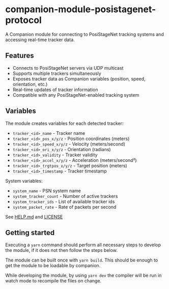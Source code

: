 # companion-module-posistagenet-protocol

A Companion module for connecting to PosiStageNet tracking systems and accessing real-time tracker data.

## Features

- Connects to PosiStageNet servers via UDP multicast
- Supports multiple trackers simultaneously
- Exposes tracker data as Companion variables (position, speed, orientation, etc.)
- Real-time updates of tracker information
- Compatible with any PosiStageNet-enabled tracking system

## Variables

The module creates variables for each detected tracker:

- `tracker_<id>_name` - Tracker name
- `tracker_<id>_pos_x/y/z` - Position coordinates (meters)
- `tracker_<id>_speed_x/y/z` - Velocity (meters/second)
- `tracker_<id>_ori_x/y/z` - Orientation (radians)
- `tracker_<id>_validity` - Tracker validity
- `tracker_<id>_accel_x/y/z` - Acceleration (meters/second²)
- `tracker_<id>_trgtpos_x/y/z` - Target position (meters)
- `tracker_<id>_timestamp` - Tracker timestamp

System variables:

- `system_name` - PSN system name
- `system_tracker_count` - Number of active trackers
- `system_tracker_ids` - List of available tracker ids
- `system_packet_rate` - Rate of packets per second

See [HELP.md](./companion/HELP.md) and [LICENSE](./LICENSE)

## Getting started

Executing a `yarn` command should perform all necessary steps to develop the module, if it does not then follow the steps below.

The module can be built once with `yarn build`. This should be enough to get the module to be loadable by companion.

While developing the module, by using `yarn dev` the compiler will be run in watch mode to recompile the files on change.
